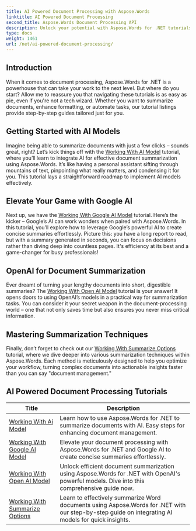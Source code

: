 ```yaml
---
title: AI Powered Document Processing with Aspose.Words
linktitle: AI Powered Document Processing
second_title: Aspose.Words Document Processing API
description: Unlock your potential with Aspose.Words for .NET tutorials. Learn to enhance document processing with AI-powered solutions for quick and effective results.
type: docs
weight: 1461
url: /net/ai-powered-document-processing/
---
```

## Introduction

When it comes to document processing, Aspose.Words for .NET is a powerhouse that can take your work to the next level. But where do you start? Allow me to reassure you that navigating these tutorials is as easy as pie, even if you're not a tech wizard. Whether you want to summarize documents, enhance formatting, or automate tasks, our tutorial listings provide step-by-step guides tailored just for you.

## Getting Started with AI Models

Imagine being able to summarize documents with just a few clicks – sounds great, right? Let’s kick things off with the [Working With AI Model](./working-with-ai-model/) tutorial, where you’ll learn to integrate AI for effective document summarization using Aspose.Words. It’s like having a personal assistant sifting through mountains of text, pinpointing what really matters, and condensing it for you. This tutorial lays a straightforward roadmap to implement AI models effectively. 

## Elevate Your Game with Google AI

Next up, we have the [Working With Google AI Model](./working-with-google-ai-model/) tutorial. Here’s the kicker – Google’s AI can work wonders when paired with Aspose.Words. In this tutorial, you’ll explore how to leverage Google’s powerful AI to create concise summaries effortlessly. Picture this: you have a long report to read, but with a summary generated in seconds, you can focus on decisions rather than diving deep into countless pages. It's efficiency at its best and a game-changer for busy professionals!

## OpenAI for Document Summarization

Ever dreamt of turning your lengthy documents into short, digestible summaries? The [Working With Open AI Model](./working-with-open-ai-model/) tutorial is your answer! It opens doors to using OpenAI’s models in a practical way for summarization tasks. You can consider it your secret weapon in the document-processing world – one that not only saves time but also ensures you never miss critical information.

## Mastering Summarization Techniques

Finally, don’t forget to check out our [Working With Summarize Options](./working-with-summarize-options/) tutorial, where we dive deeper into various summarization techniques within Aspose.Words. Each method is meticulously designed to help you optimize your workflow, turning complex documents into actionable insights faster than you can say "document management." 

 ## AI Powered Document Processing Tutorials
| Title | Description |
| --- | --- |
| [Working With Ai Model](./working-with-ai-model/) | Learn how to use Aspose.Words for .NET to summarize documents with AI. Easy steps for enhancing document management. |
| [Working With Google AI Model](./working-with-google-ai-model/) | Elevate your document processing with Aspose.Words for .NET and Google AI to create concise summaries effortlessly. |
| [Working With Open AI Model](./working-with-open-ai-model/) | Unlock efficient document summarization using Aspose.Words for .NET with OpenAI's powerful models. Dive into this comprehensive guide now. |
| [Working With Summarize Options](./working-with-summarize-options/) | Learn to effectively summarize Word documents using Aspose.Words for .NET with our step-by-step guide on integrating AI models for quick insights. |